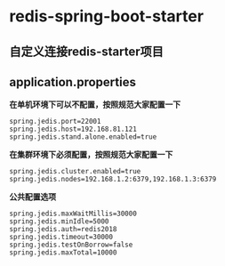 redis-spring-boot-starter
=========================

自定义连接redis-starter项目
--------------------------

## application.properties
**在单机环境下可以不配置，按照规范大家配置一下**  

    spring.jedis.port=22001
    spring.jedis.host=192.168.81.121
    spring.jedis.stand.alone.enabled=true

**在集群环境下必须配置，按照规范大家配置一下**  

    spring.jedis.cluster.enabled=true
    spring.jedis.nodes=192.168.1.2:6379,192.168.1.3:6379  
    
**公共配置选项**

    spring.jedis.maxWaitMillis=30000
    spring.jedis.minIdle=5000
    spring.jedis.auth=redis2018
    spring.jedis.timeout=30000
    spring.jedis.testOnBorrow=false
    spring.jedis.maxTotal=10000

